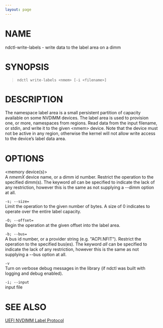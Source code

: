 ```yaml
---
layout: page
---
```


# NAME

ndctl-write-labels - write data to the label area on a dimm

# SYNOPSIS

>     ndctl write-labels <nmem> [-i <filename>]

# DESCRIPTION

The namespace label area is a small persistent partition of capacity
available on some NVDIMM devices. The label area is used to provision
one, or more, namespaces from regions. Read data from the input
filename, or stdin, and write it to the given \<nmem\> device. Note that
the device must not be active in any region, otherwise the kernel will
not allow write access to the device’s label data area.

# OPTIONS

\<memory device(s)\>  
A *nmemX* device name, or a dimm id number. Restrict the operation to
the specified dimm(s). The keyword *all* can be specified to indicate
the lack of any restriction, however this is the same as not supplying a
--dimm option at all.

`-s; --size=`  
Limit the operation to the given number of bytes. A size of 0 indicates
to operate over the entire label capacity.

`-O; --offset=`  
Begin the operation at the given offset into the label area.

`-b; --bus=`  
A bus id number, or a provider string (e.g. "ACPI.NFIT"). Restrict the
operation to the specified bus(es). The keyword *all* can be specified
to indicate the lack of any restriction, however this is the same as not
supplying a --bus option at all.

`-v`  
Turn on verbose debug messages in the library (if ndctl was built with
logging and debug enabled).

`-i; --input`  
input file

# SEE ALSO

[UEFI NVDIMM Label
Protocol](http://www.uefi.org/sites/default/files/resources/UEFI_Spec_2_7.pdf)
